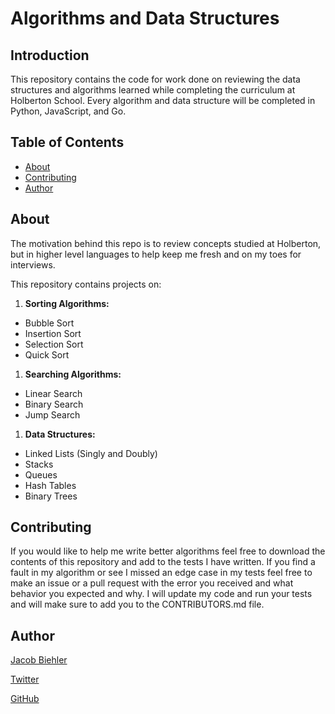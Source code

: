 # Algorithms and Data Structures

## Introduction

This repository contains the code for work done on reviewing the data structures and algorithms learned while completing the curriculum at Holberton School. Every algorithm and data structure will be completed in Python, JavaScript, and Go.

## Table of Contents

* [About](#about)
* [Contributing](#contributing)
* [Author](#author)

## About

The motivation behind this repo is to review concepts studied at Holberton, but in higher level languages to help keep me fresh and on my toes for interviews.

This repository contains projects on:

1. **Sorting Algorithms:**

* Bubble Sort
* Insertion Sort
* Selection Sort
* Quick Sort

1. **Searching Algorithms:**

* Linear Search
* Binary Search
* Jump Search

1. **Data Structures:**

* Linked Lists (Singly and Doubly)
* Stacks
* Queues
* Hash Tables
* Binary Trees

## Contributing

If you would like to help me write better algorithms feel free to download the contents of this repository and add to the tests I have written. If you find a fault in my algorithm or see I missed an edge case in my tests feel free to make an issue or a pull request with the error you received and what behavior you expected and why. I will update my code and run your tests and will make sure to add you to the CONTRIBUTORS.md file.

## Author

[Jacob Biehler](https://www.linkedin.com/in/jacob-biehler-475573139/)

[Twitter](https://twitter.com/Biehlerj)

[GitHub](https://github.com/biehlerj)
